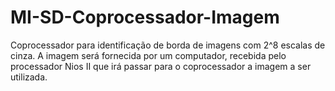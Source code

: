 # MI-SD-Coprocessador-Imagem
Coprocessador para identificação de borda de imagens com 2^8 escalas de cinza. A imagem será fornecida por um computador, recebida pelo processador Nios II que irá passar para o coprocessador a imagem a ser utilizada.
